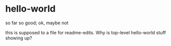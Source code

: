 # hello-world
so far so good; ok, maybe not

this is supposed to a file for readme-edits. Why is top-level hello-world stuff showing up?
